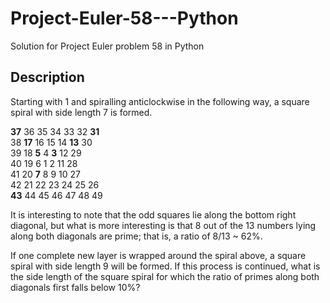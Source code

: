# Project-Euler-58---Python
Solution for Project Euler problem 58 in Python 

## Description
Starting with 1 and spiralling anticlockwise in the following way, a square spiral with side length 7  is formed.
  
**37**  36  35  34  33  32  **31**  
38  **17**  16  15  14  **13**  30  
39 18  **5**  4  **3** 12 29  
40 19  6  1  2 11 28  
41 20  **7**  8  9 10 27  
42 21 22 23 24 25 26  
**43** 44 45 46 47 48 49  
  
It is interesting to note that the odd squares lie along the bottom right diagonal, but what is more interesting is that 8 out of the 13 numbers lying along both diagonals are prime; that is, a ratio of 8/13 ~ 62%.

If one complete new layer is wrapped around the spiral above, a square spiral with side length 9 will be formed. If this process is continued, what is the side length of the square spiral for which the ratio of primes along both diagonals first falls below 10%?

